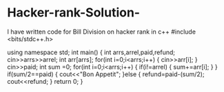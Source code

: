 # Hacker-rank-Solution-
I have written code for Bill Division on hacker rank in c++
#include <bits/stdc++.h>

using namespace std;
int main()
{
    int arrs,arrel,paid,refund;
    cin>>arrs>>arrel;
    int arr[arrs];
    for(int i=0;i<arrs;i++)
    {
        cin>>arr[i];
    }
    cin>>paid;
    int sum =0;
    for(int i=0;i<arrs;i++)
    {
        if(i!=arrel)
        {
            sum+=arr[i];
        }
    }
    if(sum/2==paid)
    {
        cout<<"Bon Appetit";
    }else 
    {
        refund=paid-(sum/2);
        cout<<refund;
    }
    return 0;
}
